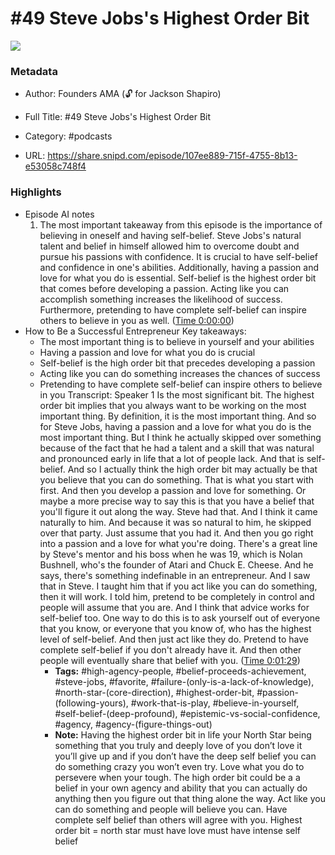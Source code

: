 # #49 Steve Jobs's Highest Order Bit

![](https://wsrv.nl/?url=https%3A%2F%2Fcdn.supercast.com%2Fchannel%2F3139%2Fartwork%2Flarge-6312fc41de0c5cd2e04911935a86319f.jpg&w=100&h=100)

### Metadata

- Author: Founders AMA (🔓 for Jackson Shapiro)
- Full Title: #49 Steve Jobs's Highest Order Bit
- Category: #podcasts



- URL: https://share.snipd.com/episode/107ee889-715f-4755-8b13-e53058c748f4

### Highlights

- Episode AI notes
  1. The most important takeaway from this episode is the importance of believing in oneself and having self-belief. Steve Jobs's natural talent and belief in himself allowed him to overcome doubt and pursue his passions with confidence. It is crucial to have self-belief and confidence in one's abilities. Additionally, having a passion and love for what you do is essential. Self-belief is the highest order bit that comes before developing a passion. Acting like you can accomplish something increases the likelihood of success. Furthermore, pretending to have complete self-belief can inspire others to believe in you as well. ([Time 0:00:00](https://share.snipd.com/episode-takeaways/e75bf8e8-2aa4-4aa0-9b05-527e24bf4922))
- How to Be a Successful Entrepreneur
  Key takeaways:
  - The most important thing is to believe in yourself and your abilities
  - Having a passion and love for what you do is crucial
  - Self-belief is the high order bit that precedes developing a passion
  - Acting like you can do something increases the chances of success
  - Pretending to have complete self-belief can inspire others to believe in you
  Transcript:
  Speaker 1
  Is the most significant bit. The highest order bit implies that you always want to be working on the most important thing. By definition, it is the most important thing. And so for Steve Jobs, having a passion and a love for what you do is the most important thing. But I think he actually skipped over something because of the fact that he had a talent and a skill that was natural and pronounced early in life that a lot of people lack. And that is self-belief. And so I actually think the high order bit may actually be that you believe that you can do something. That is what you start with first. And then you develop a passion and love for something. Or maybe a more precise way to say this is that you have a belief that you'll figure it out along the way. Steve had that. And I think it came naturally to him. And because it was so natural to him, he skipped over that party. Just assume that you had it. And then you go right into a passion and a love for what you're doing. There's a great line by Steve's mentor and his boss when he was 19, which is Nolan Bushnell, who's the founder of Atari and Chuck E. Cheese. And he says, there's something indefinable in an entrepreneur. And I saw that in Steve. I taught him that if you act like you can do something, then it will work. I told him, pretend to be completely in control and people will assume that you are. And I think that advice works for self-belief too. One way to do this is to ask yourself out of everyone that you know, or everyone that you know of, who has the highest level of self-belief. And then just act like they do. Pretend to have complete self-belief if you don't already have it. And then other people will eventually share that belief with you. ([Time 0:01:29](https://share.snipd.com/snip/65431896-3907-4fc1-96e7-6966da856d0b))
    - **Tags:** #high-agency-people, #belief-proceeds-achievement, #steve-jobs, #favorite, #failure-(only-is-a-lack-of-knowledge), #north-star-(core-direction), #highest-order-bit, #passion-(following-yours), #work-that-is-play, #believe-in-yourself, #self-belief-(deep-profound), #epistemic-vs-social-confidence, #agency, #agency-(figure-things-out)
    - **Note:** Having the highest order bit in life your North Star being something that you truly and deeply love of you don’t love it you’ll give up and if you don’t have the deep self belief you can do something crazy you won’t even try. Love what you do to persevere when your tough. The high order bit could be a a belief in your own agency and ability that you can actually do anything then you figure out that thing alone the way. Act like you can do something and people will believe you can. Have complete self belief than others will agree with you.
      Highest order bit = north star must have love must have intense self belief
